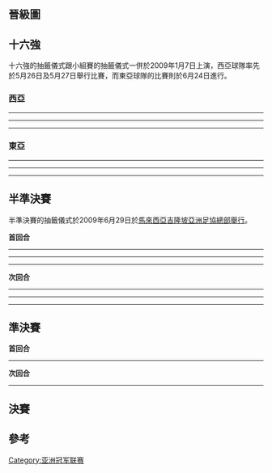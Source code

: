 ## 晉級圖

## 十六強

十六強的抽籤儀式跟小組賽的抽籤儀式一併於2009年1月7日上演，西亞球隊率先於5月26日及5月27日舉行比賽，而東亞球隊的比賽則於6月24日進行。

### 西亞

<div id="Al-Hilal v Umm-Salal">

</div>

-----

<div id="Persepolis v Bunyodkor">

</div>

-----

<div id="Al-Ittihad v Al-Shabab">

</div>

-----

<div id="Al-Ettifaq v Pakhtakor Tashkent">

</div>

### 東亞

<div id="Nagoya Grampus v Suwon Bluewings">

</div>

-----

<div id="Gamba Osaka v Kawasaki Frontale">

</div>

-----

<div id="Kashima Antlers v FC Seoul">

</div>

-----

<div id="Pohang Steelers v Newcastle United Jets">

</div>

## 半準決賽

半準決賽的抽籤儀式於2009年6月29日於[馬來西亞](../Page/馬來西亞.md "wikilink")[吉隆坡](../Page/吉隆坡.md "wikilink")[亞洲足協總部舉行](../Page/亞洲足協.md "wikilink")。

**首回合**

<div id="Umm-Salal v FC Seoul">

</div>

-----

<div id="Kawasaki Frontale v Nagoya Grampus">

</div>

-----

<div id="Bunyodkor v Pohang Steelers">

</div>

-----

<div id="Pakhtakor Tashkent v Al-Ittihad">

</div>

**次回合**

<div id="FC Seoul v Umm-Salal">

</div>

-----

<div id="Nagoya Grampus v Kawasaki Frontale">

</div>

-----

<div id="Al-Ittihad v Pakhtakor Tashkent">

</div>

-----

<div id="Pohang Steelers v Bunyodkor">

</div>

## 準決賽

**首回合**

<div id="Al-Ittihad v Nagoya Grampus">

</div>

-----

<div id="Pohang Steelers v Umm-Salal">

</div>

**次回合**

<div id="Nagoya Grampus v Al-Ittihad">

</div>

-----

<div id="Umm-Salal v Pohang Steelers">

</div>

## 決賽

## 參考

[Category:亚洲冠军联赛](https://zh.wikipedia.org/wiki/Category:亚洲冠军联赛 "wikilink")